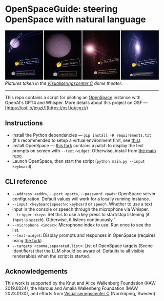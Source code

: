 # OpenSpaceGuide: steering OpenSpace with natural language

![OpenSpaceGuide pictures in action](feature.jpg)
*Pictures taken in the [Visualiseringscenter C](https://visualiseringscenter.se/wisdome-0) dome theater.*

---

This repo contains a script for piloting an [OpenSpace](https://github.com/OpenSpace/OpenSpace/) instance with OpenAI's GPT4 and Whisper.
More details about this project on OSF — [https://osf.io/jcgzt/](https://osf.io/jcgzt/)

## Instructions

 * Install the Python dependencies — `pip install -R requirements.txt` (it's recommended to setup a virtual environment first, see [this](https://virtualenv.pypa.io/en/latest/user_guide.html)).
 * Install OpenSpace — [this fork](https://github.com/k2d222/OpenSpace) contains a patch to display the text prompts on screen with `--text-widget`. Otherwise, install from [the main repo](https://github.com/OpenSpace/OpenSpace/).
 * Launch OpenSpace, then start the script (`python main.py --input keyboard`).

## CLI reference
 * `--address <addr>`, `--port <port>`, `--password <pwd>`: OpenSpace server configuration. Default values will work for a locally running instance.
 * `--input <keyboard|speech>`: `keyboard` or `speech`. Whether to use a text input in the console or speech through the microphone via Whisper.
 * `--trigger <key>`: Set this to use a key press to start/stop listening (if `--input` is `speech`). Otherwise, it listens continuously.`
 * `--microphone <index>`: Microphone index to use. Run once to see the list.
 * `--text-widget`: Display prompts and responses in OpenSpace (requires using [the fork](https://github.com/k2d222/OpenSpace))
 * `--targets <comma,separated,list>`: List of OpenSpace targets (Scene Identifiers) that the LLM should be aware of. Defaults to all visible renderables when the script is started.

## Acknowledgements

This work is supported by the Knut and Alice Wallenberg Foundation (KAW 2019.0024), the Marcus and Amalia Wallenberg Foundation (MAW 2023.0130), and efforts from [Visualiseringscenter C](https://visualiseringscenter.se/) (Norrköping, Sweden).
